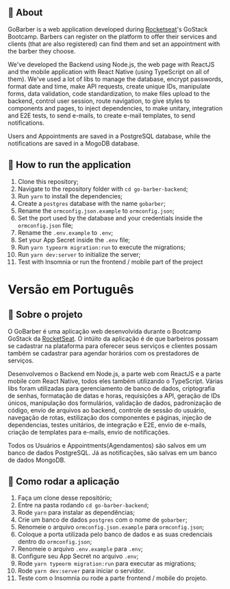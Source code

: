 ## :rocket: About

GoBarber is a web application developed during [Rocketseat](https://rocketseat.com.br/)'s GoStack Bootcamp.
Barbers can register on the platform to offer their services and clients (that are also registered) can find them and set an appointment with the barber they choose.

We've developed the Backend using Node.js, the web page with ReactJS and the mobile application with React Native (using TypeScript on all of them).
We've used a lot of libs to manage the database, encrypt passwords, format date and time, make API requests, create unique IDs, manipulate forms, data validation, code standardization, to make files upload to the backend, control user session, route navigation, to give styles to components and pages, to inject dependencies, to make unitary, integration and E2E tests, to send e-mails, to create e-mail templates, to send notifications.

Users and Appointments are saved in a PostgreSQL database, while the notifications are saved in a MogoDB database.


## 🚀 How to run the application

1. Clone this repository;
2. Navigate to the repository folder with `cd go-barber-backend`;
3. Run `yarn` to install the dependencies;
4. Create a `postgres` database with the name `gobarber`;
5. Rename the `ormconfig.json.example` to `ormconfig.json`;
6. Set the port used by the database and your credentials inside the `ormconfig.json` file;
7. Rename the `.env.example` to `.env`;
8. Set your App Secret inside the `.env` file;
9. Run `yarn typeorm migration:run` to execute the migrations;
10. Run `yarn dev:server` to initialize the server;
11. Test with Insomnia or run the frontend / mobile part of the project




# Versão em Português

## :rocket: Sobre o projeto

O GoBarber é uma aplicação web desenvolvida durante o Bootcamp GoStack da [RocketSeat](https://rocketseat.com.br/).
O intúito da aplicação é de que barbeiros possam se cadastrar na plataforma para oferecer seus serviços e clientes possam também se cadastrar para agendar horários com os prestadores de serviços.

Desenvolvemos o Backend em Node.js, a parte web com ReactJS e a parte mobile com React Native, todos eles também utilizando o TypeScript.
Várias libs foram utilizadas para gerenciamento de banco de dados, criptografia de senhas, formatação de datas e horas, requisições a API, geração de IDs únicos, manipulação dos formulários, validação de dados, padronização de código, envio de arquivos ao backend, controle de sessão do usuário, navegação de rotas, estilização dos componentes e páginas, injeção de dependencias, testes unitários, de integração e E2E, envio de e-mails, criação de templates para e-mails, envio de notificações.

Todos os Usuários e Appointments(Agendamentos) são salvos em um banco de dados PostgreSQL. Já as notificações, são salvas em um banco de dados MongoDB.

## 🚀 Como rodar a aplicação

1. Faça um clone desse repositório;
2. Entre na pasta rodando `cd go-barber-backend`;
3. Rode `yarn` para instalar as dependências;
4. Crie um banco de dados `postgres` com o nome de `gobarber`;
5. Renomeie o arquivo `ormconfig.json.example` para `ormconfig.json`;
6. Coloque a porta utilizada pelo banco de dados e as suas credenciais dentro do `ormconfig.json`;
7. Renomeie o arquivo `.env.example` para `.env`;
8. Configure seu App Secret no arquivo `.env`;
9. Rode `yarn typeorm migration:run` para executar as migrations;
10. Rode `yarn dev:server` para iniciar o servidor.
11. Teste com o Insomnia ou rode a parte frontend / mobile do projeto.
